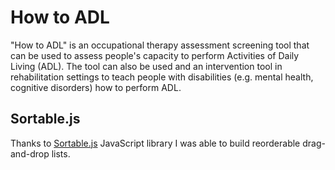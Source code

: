 # How to ADL

"How to ADL" is an occupational therapy assessment screening tool that can be used to assess people's capacity to perform Activities of Daily Living (ADL). The tool can also be used and an intervention tool in rehabilitation settings to teach people with disabilities (e.g. mental health, cognitive disorders) how to perform ADL. 

## Sortable.js
Thanks to [Sortable.js](https://github.com/RubaXa/Sortable/) JavaScript library I was able to build reorderable drag-and-drop lists.